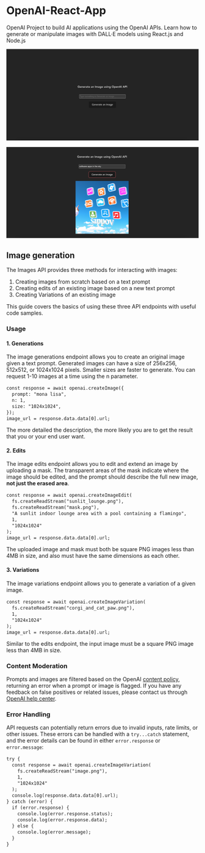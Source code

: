 # OpenAI-React-App
OpenAI Project to build AI applications using the OpenAI APIs. Learn how to generate or manipulate images with DALL·E models 
using React.js and Node.js

<p>
  <img src="img-generator/src/assets/openai_img_generator_prompt.png" alt="Image Generator" />
</p>

<p>
  <img src="img-generator/src/assets/openai_img_generator_response.png" alt="Image Generator" />
</p>

## Image generation
The Images API provides three methods for interacting with images:
1. Creating images from scratch based on a text prompt
2. Creating edits of an existing image based on a new text prompt
3. Creating Variations of an existing image

This guide covers the basics of using these three API endpoints with useful code samples.

### Usage
#### 1. Generations
The image generations endpoint allows you to create an original image given a text prompt. Generated images can have a size of 
256x256, 512x512, or 1024x1024 pixels. Smaller sizes are faster to generate. You can request 1-10 images at a time using 
the n parameter.

```
const response = await openai.createImage({
  prompt: "mona lisa",
  n: 1,
  size: "1024x1024",
});
image_url = response.data.data[0].url;
```

The more detailed the description, the more likely you are to get the result that you or your end user want.

#### 2. Edits
The image edits endpoint allows you to edit and extend an image by uploading a mask. The transparent areas of the mask indicate where 
the image should be edited, and the prompt should describe the full new image, **not just the erased area**.

```
const response = await openai.createImageEdit(
  fs.createReadStream("sunlit_lounge.png"),
  fs.createReadStream("mask.png"),
  "A sunlit indoor lounge area with a pool containing a flamingo",
  1,
  "1024x1024"
);
image_url = response.data.data[0].url;
```
The uploaded image and mask must both be square PNG images less than 4MB in size, and also must have the same dimensions as each other.

#### 3. Variations
The image variations endpoint allows you to generate a variation of a given image.

```
const response = await openai.createImageVariation(
  fs.createReadStream("corgi_and_cat_paw.png"),
  1,
  "1024x1024"
);
image_url = response.data.data[0].url;
```
Similar to the edits endpoint, the input image must be a square PNG image less than 4MB in size.

### Content Moderation
Prompts and images are filtered based on the OpenAI [content policy](https://labs.openai.com/policies/content-policy), returning an error when a prompt or image is flagged. 
If you have any feedback on false positives or related issues, please contact us through [OpenAI help center](https://help.openai.com/en/).

### Error Handling
API requests can potentially return errors due to invalid inputs, rate limits, or other issues. These errors can be handled with a 
`try...catch` statement, and the error details can be found in either `error.response` or `error.message`:

```
try {
  const response = await openai.createImageVariation(
    fs.createReadStream("image.png"),
    1,
    "1024x1024"
  );
  console.log(response.data.data[0].url);
} catch (error) {
  if (error.response) {
    console.log(error.response.status);
    console.log(error.response.data);
  } else {
    console.log(error.message);
  }
}
```
